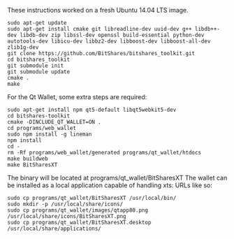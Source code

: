 These instructions worked on a fresh Ubuntu 14.04 LTS image.

    sudo apt-get update
    sudo apt-get install cmake git libreadline-dev uuid-dev g++ libdb++-dev libdb-dev zip libssl-dev openssl build-essential python-dev autotools-dev libicu-dev libbz2-dev libboost-dev libboost-all-dev zlib1g-dev
    git clone https://github.com/BitShares/bitshares_toolkit.git
    cd bitshares_toolkit
    git submodule init
    git submodule update
    cmake .
    make

For the Qt Wallet, some extra steps are required:

	sudo apt-get install npm qt5-default libqt5webkit5-dev
	cd bitshares-toolkit
	cmake -DINCLUDE_QT_WALLET=ON .
	cd programs/web_wallet
	sudo npm install -g lineman
	npm install
	cd -
	rm -Rf programs/web_wallet/generated programs/qt_wallet/htdocs
	make buildweb
	make BitSharesXT

The binary will be located at programs/qt_wallet/BitSharesXT
The wallet can be installed as a local application capable of handling xts: URLs like so:

	sudo cp programs/qt_wallet/BitSharesXT /usr/local/bin/
	sudo mkdir -p /usr/local/share/icons/
	sudo cp programs/qt_wallet/images/qtapp80.png /usr/local/share/icons/BitSharesXT.png
	sudo cp programs/qt_wallet/BitSharesXT.desktop /usr/local/share/applications/
